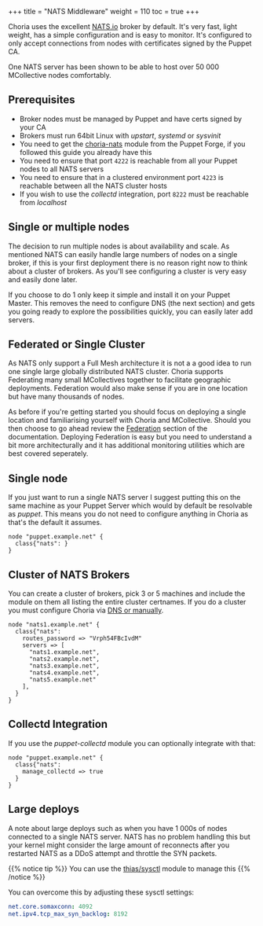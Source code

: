 +++
title = "NATS Middleware"
weight = 110
toc = true
+++

Choria uses the excellent [NATS.io](https://nats.io/) broker by default.  It's very fast, light weight, has a simple configuration and is easy to monitor.  It's configured to only accept connections from nodes with certificates signed by the Puppet CA.

One NATS server has been shown to be able to host over 50 000 MCollective nodes comfortably.

## Prerequisites

 * Broker nodes must be managed by Puppet and have certs signed by your CA
 * Brokers must run 64bit Linux with _upstart_, _systemd_ or _sysvinit_
 * You need to get the [choria-nats](https://forge.puppet.com/choria/nats) module from the Puppet Forge, if you followed this guide you already have this
 * You need to ensure that port `4222` is reachable from all your Puppet nodes to all NATS servers
 * You need to ensure that in a clustered environment port `4223` is reachable between all the NATS cluster hosts
 * If you wish to use the _collectd_ integration, port `8222` must be reachable from _localhost_

## Single or multiple nodes

The decision to run multiple nodes is about availability and scale.  As mentioned NATS can easily handle large numbers of nodes on a single broker, if this is your first deployment there is no reason right now to think about a cluster of brokers.  As you'll see configuring a cluster is very easy and easily done later.

If you choose to do 1 only keep it simple and install it on your Puppet Master.  This removes the need to configure DNS (the next section) and gets you going ready to explore the possibilities quickly, you can easily later add servers.

## Federated or Single Cluster

As NATS only support a Full Mesh architecture it is not a a good idea to run one single large globally distributed NATS cluster.  Choria supports Federating many small MCollectives together to facilitate geographic deployments. Federation would also make sense if you are in one location but have many thousands of nodes.

As before if you're getting started you should focus on deploying a single location and familiarising yourself with Choria and MCollective.  Should you then choose to go ahead review the [Federation](../../federation) section of the documentation.  Deploying Federation is easy but you need to understand a bit more architecturally and it has additional monitoring utilities which are best covered seperately.

## Single node

If you just want to run a single NATS server I suggest putting this on the same machine as your Puppet Server which would by default be resolvable as _puppet_.  This means you do not need to configure anything in Choria as that's the default it assumes.

```puppet
node "puppet.example.net" {
  class{"nats": }
}
```

## Cluster of NATS Brokers

You can create a cluster of brokers, pick 3 or 5 machines and include the module on them all listing the entire cluster certnames. If you do a cluster you must configure Choria via [DNS or manually](../dns/).

```puppet
node "nats1.example.net" {
  class{"nats":
    routes_password => "Vrph54FBcIvdM"
    servers => [
      "nats1.example.net",
      "nats2.example.net",
      "nats3.example.net",
      "nats4.example.net",
      "nats5.example.net"
    ],
  }
}
```

## Collectd Integration

If you use the _puppet-collectd_ module you can optionally integrate with that:

```puppet
node "puppet.example.net" {
  class{"nats":
    manage_collectd => true
  }
}
```

## Large deploys

A note about large deploys such as when you have 1 000s of nodes connected to a single NATS server.  NATS has no problem handling this but your kernel might consider the large amount of reconnects after you restarted NATS as a DDoS attempt and throttle the SYN packets.

{{% notice tip %}}
You can use the <a href="https://forge.puppet.com/thias/sysctl">thias/sysctl</a> module to manage this
{{% /notice %}}

You can overcome this by adjusting these sysctl settings:

```yaml
net.core.somaxconn: 4092
net.ipv4.tcp_max_syn_backlog: 8192
```
